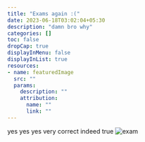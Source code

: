 ```yaml
---
title: "Exams again :("
date: 2023-06-18T03:02:04+05:30
description: "damn bro why"
categories: []
toc: false
dropCap: true
displayInMenu: false
displayInList: true
resources:
- name: featuredImage
  src: ""
  params:
    description: ""
    attribution:
      name: ""
      link: ""
---
```

yes yes yes very correct indeed true
![exam](/exam.gif)